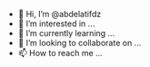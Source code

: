 - 👋 Hi, I’m @abdelatifdz
- 👀 I’m interested in ...
- 🌱 I’m currently learning ...
- 💞️ I’m looking to collaborate on ...
- 📫 How to reach me ...

<!---
abdelatifdz/abdelatifdz is a ✨ special ✨ repository because its `README.md` (this file) appears on your GitHub profile.
You can click the Preview link to take a look at your changes.
--->
